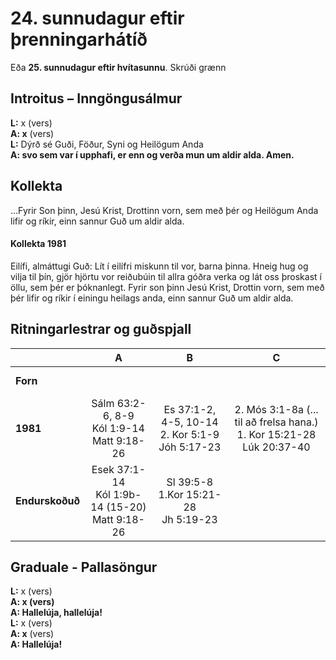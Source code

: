 # 24. sunnudagur eftir þrenningarhátíð

Eða **25. sunnudagur eftir hvítasunnu**.
Skrúði grænn

## Introitus – Inngöngusálmur

**L:** x (vers)  
**A: x** (vers)  
**L:** Dýrð sé Guði, Föður, Syni og Heilögum Anda  
**A: svo sem var í upphafi, er enn og verða mun um aldir alda. Amen.**  

## Kollekta

…Fyrir Son þinn, Jesú Krist, Drottinn vorn, sem með þér og Heilögum Anda lifir og ríkir, einn sannur Guð um aldir alda.

#### Kollekta 1981

Eilífi, almáttugi Guð: Lít í eilífri miskunn til vor, barna þinna. Hneig
hug og vilja til þín, gjör hjörtu vor reiðubúin til allra góðra verka og lát
oss þroskast í öllu, sem þér er þóknanlegt. Fyrir son þinn Jesú Krist,
Drottin vorn, sem með þér lifir og ríkir í einingu heilags anda, einn
sannur Guð um aldir alda.

## Ritningarlestrar og guðspjall

| |**A**|**B**|**C**|
|:---|:---:|:---:|:---:|
|**Forn**| <br> <br> | <br> <br> | <br> <br> |
|**1981**| Sálm 63:2-6, 8-9<br>Kól 1:9-14<br>Matt 9:18-26|Es 37:1-2, 4-5, 10-14<br>2. Kor 5:1-9<br>Jóh 5:17-23|2. Mós 3:1-8a (... til að frelsa hana.)<br>1. Kor 15:21-28<br>Lúk 20:37-40|
|**Endurskoðuð**|Esek 37:1-14<br>Kól 1:9b-14 (15-20)<br>Matt 9:18-26|Sl 39:5-8<br>1.Kor 15:21-28<br>Jh 5:19-23| <br> <br> |

## Graduale - Pallasöngur

**L:** x (vers)  
**A: x (vers)**  
**A: Hallelúja, hallelúja!**  
**L:** x (vers)  
**A: x** (vers)  
**A: Hallelúja!**  